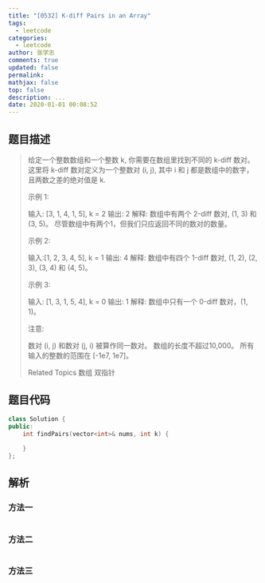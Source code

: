 ```yaml
---
title: "[0532] K-diff Pairs in an Array"
tags:
  - leetcode
categories:
  - leetcode
author: 张学志
comments: true
updated: false
permalink:
mathjax: false
top: false
description: ...
date: 2020-01-01 00:08:52
---
```


## 题目描述

> 给定一个整数数组和一个整数 k, 你需要在数组里找到不同的 k-diff 数对。这里将 k-diff 数对定义为一个整数对 (i, j), 其中 i 和 j 都是数组中的数字，且两数之差的绝对值是 k. 
> 
> 示例 1: 
> 
> 
> 输入: [3, 1, 4, 1, 5], k = 2
> 输出: 2
> 解释: 数组中有两个 2-diff 数对, (1, 3) 和 (3, 5)。
> 尽管数组中有两个1，但我们只应返回不同的数对的数量。
> 
> 
> 示例 2: 
> 
> 
> 输入:[1, 2, 3, 4, 5], k = 1
> 输出: 4
> 解释: 数组中有四个 1-diff 数对, (1, 2), (2, 3), (3, 4) 和 (4, 5)。
> 
> 
> 示例 3: 
> 
> 
> 输入: [1, 3, 1, 5, 4], k = 0
> 输出: 1
> 解释: 数组中只有一个 0-diff 数对，(1, 1)。
> 
> 
> 注意: 
> 
> 
> 数对 (i, j) 和数对 (j, i) 被算作同一数对。 
> 数组的长度不超过10,000。 
> 所有输入的整数的范围在 [-1e7, 1e7]。 
> 
> Related Topics 数组 双指针

## 题目代码

```cpp
class Solution {
public:
    int findPairs(vector<int>& nums, int k) {
        
    }
};
```

## 解析

### 方法一

```cpp

```

### 方法二

```cpp

```

### 方法三

```cpp

```

